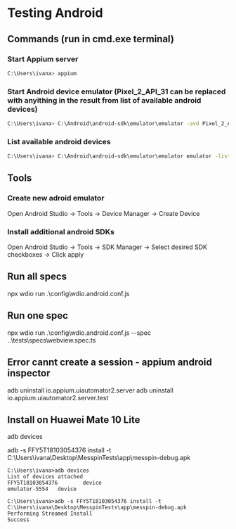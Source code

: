 # Testing Android

## Commands (run in cmd.exe terminal)
### Start Appium server
```bash
C:\Users\ivana> appium
```
### Start Android device emulator (Pixel_2_API_31 can be replaced with anyithing in the result from list of available android devices)
```bash
C:\Users\ivana> C:\Android\android-sdk\emulator\emulator -avd Pixel_2_API_31
```
### List available android devices
```bash
C:\Users\ivana> C:\Android\android-sdk\emulator\emulator emulator -list-avds
```

## Tools
### Create new adroid emulator
Open Android Studio -> Tools -> Device Manager -> Create Device
### Install additional android SDKs
Open Android Studio -> Tools -> SDK Manager -> Select desired SDK checkboxes -> Click apply

## Run all specs
npx wdio run .\config\wdio.android.conf.js
## Run one spec
npx wdio run .\config\wdio.android.conf.js --spec ..\tests\specs\webview.spec.ts


## Error cannt create a session - appium android inspector
adb uninstall io.appium.uiautomator2.server 
adb uninstall io.appium.uiautomator2.server.test

## Install on Huawei Mate 10 Lite
adb devices

adb -s FFY5T18103054376 install -t C:\Users\ivana\Desktop\MesspinTests\app\messpin-debug.apk

```
C:\Users\ivana>adb devices
List of devices attached
FFY5T18103054376        device
emulator-5554   device

C:\Users\ivana>adb -s FFY5T18103054376 install -t C:\Users\ivana\Desktop\MesspinTests\app\messpin-debug.apk
Performing Streamed Install
Success
```